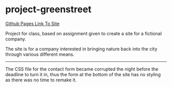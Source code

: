 # project-greenstreet

[Github Pages Link To Site](https://adventuring-cosmonaut.github.io/project_greenstreet/)

Project for class, based on assignment given to create a site for a fictional company.

The site is for a company interested in bringing nature back into the city through various different means.

---

The CSS file for the contact form became corrupted the night before the deadline to turn it in, thus the form at the bottom of the site has no styling as there was no time to remake it.
